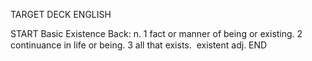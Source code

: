 TARGET DECK
ENGLISH

START
Basic
Existence
Back: n. 1 fact or manner of being or existing. 2 continuance in life or being. 3 all that exists.  existent adj.
END
